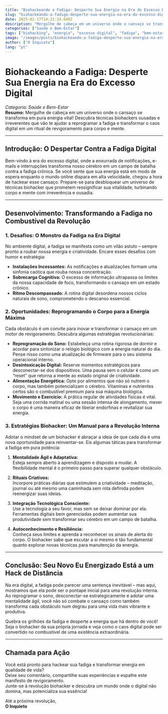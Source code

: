 ```yaml
---
title: "Biohackeando a Fadiga: Desperte Sua Energia na Era do Excesso Digital"
slug: "biohackeando-a-fadiga-desperte-sua-energia-na-era-do-excesso-digital"
date: 2025-02-17T14:21:24.640Z
description: "Mergulhe de cabeça em um universo onde o cansaço se transforma em pura energia vital! Descubra técnicas biohackers ousadas e irreverentes que vão te ajudar a reprogramar a fadiga e transformar o caos digital em um ritual de revigoramento para corpo e mente. Este artigo é o seu manual para uma revolução interna vibrante e fora do comum!"
categories: ["Saúde e Bem-Estar"]
tags: ["biohacking", "energia", "excesso digital", "fadiga", "bem-estar"]
image: "/images/posts/biohackeando-a-fadiga-desperte-sua-energia-na-era-do-excesso-digital.jpg"
author: ["O Inquieto"]
lang: "pt"
---
```


# Biohackeando a Fadiga: Desperte Sua Energia na Era do Excesso Digital

*Categoria: Saúde e Bem-Estar*  
**Resumo:** Mergulhe de cabeça em um universo onde o cansaço se transforma em pura energia vital! Descubra técnicas biohackers ousadas e irreverentes que vão te ajudar a reprogramar a fadiga e transformar o caos digital em um ritual de revigoramento para corpo e mente.

---

## Introdução: O Despertar Contra a Fadiga Digital

Bem-vindo à era do excesso digital, onde a enxurrada de notificações, e-mails e interrupções transforma nosso cérebro em um campo de batalha contra a fadiga crônica. Se você sente que sua energia está em modo de espera enquanto o mundo online dispara em alta velocidade, chegou a hora de hackear esse cansaço. Prepare-se para desbloquear um universo de técnicas biohacker que prometem ressignificar sua vitalidade, turbinando corpo e mente com irreverência e ousadia.

---

## Desenvolvimento: Transformando a Fadiga no Combustível da Revolução

### 1. Desafios: O Monstro da Fadiga na Era Digital

No ambiente digital, a fadiga se manifesta como um vilão astuto – sempre pronto a roubar nossa energia e criatividade. Encare esses desafios com humor e estratégia:

- **Instalações Incessantes:** As notificações e atualizações formam uma sinfonia caótica que rouba nossa concentração.
- **Sobrecarga Cognitiva:** O excesso de informação ultrapassa os limites da nossa capacidade de foco, transformando o cansaço em um estado crônico.
- **Ritmo Descompassado:** A rotina digital desordena nossos ciclos naturais de sono, comprometendo o descanso essencial.

### 2. Oportunidades: Reprogramando o Corpo para a Energia Máxima

Cada obstáculo é um convite para inovar e transformar o cansaço em um motor de revigoramento. Descubra algumas estratégias revolucionárias:

- **Reprogramação do Sono:** Estabeleça uma rotina rigorosa de dormir e acordar para sintonizar o relógio biológico com a energia natural do dia. Pense nisso como uma atualização de firmware para o seu sistema operacional interno.
- **Desintoxicação Digital:** Reserve momentos estratégicos para desconectar-se dos dispositivos. Uma pausa sem o celular é como um “reset” que retorna a mente ao estado original de criatividade.
- **Alimentação Energética:** Opte por alimentos que não só nutrem o corpo, mas também potencializam o cérebro. Vitaminas e nutrientes certos são o combustível premium para sua máquina biológica.
- **Movimento e Exercício:** A prática regular de atividades físicas é vital. Seja uma corrida matinal ou uma sessão intensa de alongamento, mexer o corpo é uma maneira eficaz de liberar endorfinas e revitalizar sua energia.

### 3. Estratégias Biohacker: Um Manual para a Revolução Interna

Adotar o mindset de um biohacker é abraçar a ideia de que cada dia é uma nova oportunidade para reinventar-se. Eis algumas táticas para transformar a fadiga em pura potência:

1. **Mentalidade Ágil e Adaptativa:**  
   Esteja sempre aberto à aprendizagem e disposto a mudar. A flexibilidade mental é o primeiro passo para superar qualquer obstáculo.

2. **Rituais Criativos:**  
   Incorpore práticas diárias que estimulem a criatividade – meditação, journal ou até mesmo uma caminhada sem rota definida podem reenergizar suas ideias.

3. **Integração Tecnológica Consciente:**  
   Use a tecnologia a seu favor, mas sem se deixar dominar por ela. Ferramentas digitais bem gerenciadas podem aumentar sua produtividade sem transformar seu cérebro em um campo de batalha.

4. **Autoconhecimento e Resiliência:**  
   Conheça seus limites e aprenda a reconhecer os sinais de alerta do corpo. O biohacker sabe que escutar a si mesmo é tão fundamental quanto explorar novas técnicas para manutenção da energia.

---

## Conclusão: Seu Novo Eu Energizado Está a um Hack de Distância

Na era digital, a fadiga pode parecer uma sentença inevitável – mas aqui, mostramos que ela pode ser o pontapé inicial para uma revolução interna. Ao reprogramar o sono, desconectar-se estrategicamente e adotar uma mentalidade ágil, você não só combate o cansaço como também transforma cada obstáculo num degrau para uma vida mais vibrante e produtiva.

Quebra os grilhões da fadiga e desperte a energia que há dentro de você! Seja o biohacker da sua própria jornada e veja como o caos digital pode ser convertido no combustível de uma existência extraordinária.

---

## Chamada para Ação

Você está pronto para hackear sua fadiga e transformar energia em qualidade de vida?  
Deixe seu comentário, compartilhe suas experiências e espalhe este manifesto de revigoramento.  
Junte-se à revolução biohacker e descubra um mundo onde o digital não domina, mas potencializa sua essência!

Até a próxima revolução,  
**O Inquieto**